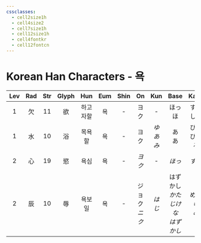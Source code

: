 ```yaml
---
cssclasses:
  - cell2size1h
  - cell4size2
  - cell7size1h
  - cell12size1h
  - cell4fontkr
  - cell12fontcn
---
```


# Korean Han Characters - 욕

| Lev | Rad | Str | Glyph | Hun  | Eum | Shin |     On      |  Kun  |           Base            |       Kana       | Simp | Man | Can  |       Viet        |
| :-: | :-: | :-: | :---: | :--: | :-: | :--: | :---------: | :---: | :-----------------------: | :--------------: | :--: | :-: | :--: | :---------------: |
|  1  |  欠  | 11  |   欲   | 하고자할 |  욕  |  -   |     ヨク      |   -   |          ほっ<br>ほ          |     する<br>しい     |  -   | yù  | juk6 |        dục        |
|  1  |  水  | 10  |   浴   | 목욕할  |  욕  |  -   |     ヨク      | *ゆあみ* |          あ<br>あ           |    びる<br>びせる     |  -   | yù  | juk6 | dục<br>dội<br>dộc |
|  2  |  心  | 19  |   慾   |  욕심  |  욕  |  -   |    *ヨク*     |   -   |           *ほっ*            |       *する*       |  欲   | yù  | juk6 |        dục        |
|  2  |  辰  | 10  |   辱   | 욕보일  |  욕  |  -   | ジョク<br>*ニク* | *はじ*  | はずかし<br>*かたじけな*<br>*はずかし* | める<br>*い*<br>*め* |  -   | rǔ  | juk6 |       nhọc        |
